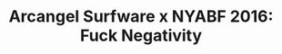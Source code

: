 ---
ee_id_show: '4377'
title: 'Arcangel Surfware x NYABF 2016: Fuck Negativity'
url: fn-white-the-source-digest
live_url:
year: '2016'
venue: NYABF
state_country: New York
type:
dates:
wwwnews:
wwweblast:
pitch: "​Debut of The Source Digest &amp; FN white gear."
ps:
credits:
download:
layout: shows
---